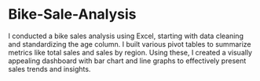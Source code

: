 # Bike-Sale-Analysis
I conducted a bike sales analysis using Excel, starting with data cleaning and standardizing the age column. I built various pivot tables to summarize metrics like total sales and sales by region. Using these, I created a visually appealing dashboard with bar chart and line graphs to effectively present sales trends and insights.
